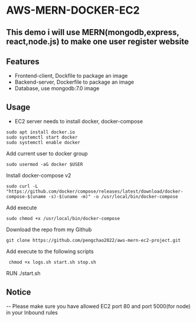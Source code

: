 # AWS-MERN-DOCKER-EC2


## This demo i will use MERN(mongodb,express, react,node.js) to make one user register website

## Features

- Frontend-client, Dockfile to package an image
- Backend-server, Dockerfile to package an image
- Database, use mongodb:7.0 image

## Usage

- EC2 server needs to install docker, docker-compose
```shell
sudo apt install docker.io
sudo systemctl start docker
sudo systemctl enable docker
```
Add current user to docker group
```shell
sudo usermod -aG docker $USER

```
Install docker-compose v2
```shell
sudo curl -L "https://github.com/docker/compose/releases/latest/download/docker-compose-$(uname -s)-$(uname -m)" -o /usr/local/bin/docker-compose
```
Add execute
```shell
sudo chmod +x /usr/local/bin/docker-compose
```
Download the repo from my Github
```shell
git clone https://github.com/pengchao2022/aws-mern-ec2-project.git
```
Add execute to the following scripts
```shell
 chmod +x logs.sh start.sh stop.sh 
 ```
 RUN ./start.sh

 ## Notice

 -- Please make sure you have allowed EC2 port 80 and port 5000(for node) in your Inbound rules

 
